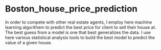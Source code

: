 # Boston_house_price_prediction
In order to compete with other real estate agents, I employ here machine learning algorithem to predict  the best price for  client to  sell their house at. The best guess from a model is one that best generalizes the data. I use here various statistical analysis tools to build the best model to predict the value of a given house. 
